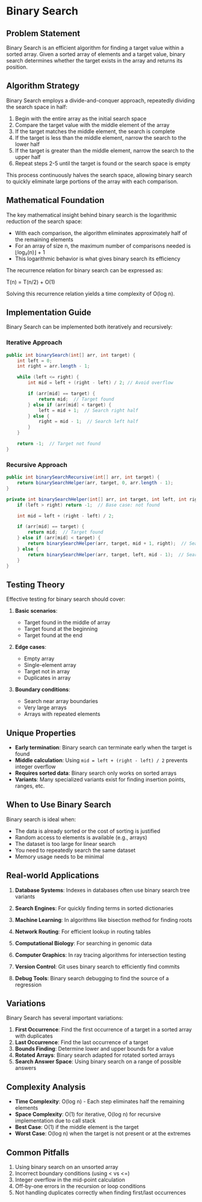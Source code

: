 # Binary Search

## Problem Statement

Binary Search is an efficient algorithm for finding a target value within a sorted array. Given a sorted array of elements and a target value, binary search determines whether the target exists in the array and returns its position.

## Algorithm Strategy

Binary Search employs a divide-and-conquer approach, repeatedly dividing the search space in half:

1. Begin with the entire array as the initial search space
2. Compare the target value with the middle element of the array
3. If the target matches the middle element, the search is complete
4. If the target is less than the middle element, narrow the search to the lower half
5. If the target is greater than the middle element, narrow the search to the upper half
6. Repeat steps 2-5 until the target is found or the search space is empty

This process continuously halves the search space, allowing binary search to quickly eliminate large portions of the array with each comparison.

## Mathematical Foundation

The key mathematical insight behind binary search is the logarithmic reduction of the search space:

- With each comparison, the algorithm eliminates approximately half of the remaining elements
- For an array of size n, the maximum number of comparisons needed is ⌊log₂(n)⌋ + 1
- This logarithmic behavior is what gives binary search its efficiency

The recurrence relation for binary search can be expressed as:

T(n) = T(n/2) + O(1)

Solving this recurrence relation yields a time complexity of O(log n).

## Implementation Guide

Binary Search can be implemented both iteratively and recursively:

### Iterative Approach

```java
public int binarySearch(int[] arr, int target) {
    int left = 0;
    int right = arr.length - 1;

    while (left <= right) {
        int mid = left + (right - left) / 2; // Avoid overflow

        if (arr[mid] == target) {
            return mid;  // Target found
        } else if (arr[mid] < target) {
            left = mid + 1;  // Search right half
        } else {
            right = mid - 1;  // Search left half
        }
    }

    return -1;  // Target not found
}
```

### Recursive Approach

```java
public int binarySearchRecursive(int[] arr, int target) {
    return binarySearchHelper(arr, target, 0, arr.length - 1);
}

private int binarySearchHelper(int[] arr, int target, int left, int right) {
    if (left > right) return -1;  // Base case: not found

    int mid = left + (right - left) / 2;

    if (arr[mid] == target) {
        return mid;  // Target found
    } else if (arr[mid] < target) {
        return binarySearchHelper(arr, target, mid + 1, right);  // Search right
    } else {
        return binarySearchHelper(arr, target, left, mid - 1);  // Search left
    }
}
```

## Testing Theory

Effective testing for binary search should cover:

1. **Basic scenarios**:
   - Target found in the middle of array
   - Target found at the beginning
   - Target found at the end

2. **Edge cases**:
   - Empty array
   - Single-element array
   - Target not in array
   - Duplicates in array

3. **Boundary conditions**:
   - Search near array boundaries
   - Very large arrays
   - Arrays with repeated elements

## Unique Properties

- **Early termination**: Binary search can terminate early when the target is found
- **Middle calculation**: Using `mid = left + (right - left) / 2` prevents integer overflow
- **Requires sorted data**: Binary search only works on sorted arrays
- **Variants**: Many specialized variants exist for finding insertion points, ranges, etc.

## When to Use Binary Search

Binary search is ideal when:

- The data is already sorted or the cost of sorting is justified
- Random access to elements is available (e.g., arrays)
- The dataset is too large for linear search
- You need to repeatedly search the same dataset
- Memory usage needs to be minimal

## Real-world Applications

1. **Database Systems**: Indexes in databases often use binary search tree variants

2. **Search Engines**: For quickly finding terms in sorted dictionaries

3. **Machine Learning**: In algorithms like bisection method for finding roots

4. **Network Routing**: For efficient lookup in routing tables

5. **Computational Biology**: For searching in genomic data

6. **Computer Graphics**: In ray tracing algorithms for intersection testing

7. **Version Control**: Git uses binary search to efficiently find commits

8. **Debug Tools**: Binary search debugging to find the source of a regression

## Variations

Binary Search has several important variations:

1. **First Occurrence**: Find the first occurrence of a target in a sorted array with duplicates
2. **Last Occurrence**: Find the last occurrence of a target
3. **Bounds Finding**: Determine lower and upper bounds for a value
4. **Rotated Arrays**: Binary search adapted for rotated sorted arrays
5. **Search Answer Space**: Using binary search on a range of possible answers

## Complexity Analysis

- **Time Complexity**: O(log n) - Each step eliminates half the remaining elements
- **Space Complexity**: O(1) for iterative, O(log n) for recursive implementation due to call stack
- **Best Case**: O(1) if the middle element is the target
- **Worst Case**: O(log n) when the target is not present or at the extremes

## Common Pitfalls

1. Using binary search on an unsorted array
2. Incorrect boundary conditions (using < vs <=)
3. Integer overflow in the mid-point calculation
4. Off-by-one errors in the recursion or loop conditions
5. Not handling duplicates correctly when finding first/last occurrences
